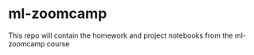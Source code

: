 # ml-zoomcamp
This repo will contain the homework and project notebooks from the ml-zoomcamp course
